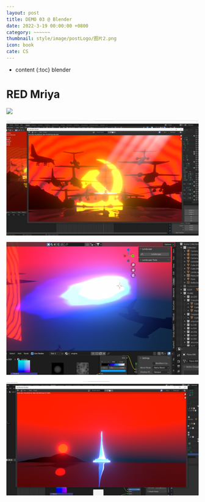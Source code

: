 ```yaml
---
layout: post
title: DEMO 03 @ Blender 
date: 2022-3-19 00:00:00 +0800
category: ~~~~~~
thumbnail: style/image/postLogo/图片2.png
icon: book
cate: CS
---
```



* content
{:toc}
blender



# RED Mriya

![](style/image/ALL_MD_PIC/12.gif)

![1647705502575](style/image/ALL_MD_PIC/1647705502575.png)





![1647768642689](style/image/ALL_MD_PIC/1647768642689.png)





![1648101016875](style/image/ALL_MD_PIC/1648101016875.png)